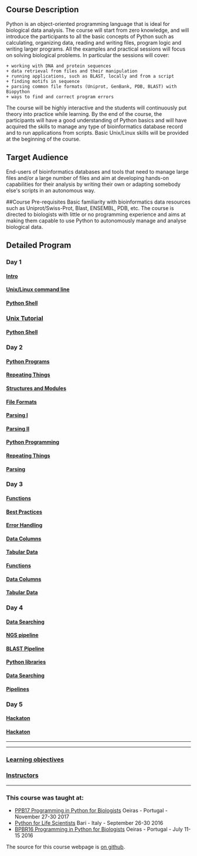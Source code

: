 

## Course Description

Python is an object-oriented programming language that is ideal for biological data analysis. The course will start from zero knowledge, and will introduce the participants to all the basic concepts of Python such as calculating, organizing data, reading and writing files, program logic and writing larger programs. All the examples and practical sessions will focus on solving biological problems. In particular the sessions will cover:

    + working with DNA and protein sequences
    + data retrieval from files and their manipulation
    + running applications, such as BLAST, locally and from a script
    + finding motifs in sequence
    + parsing common file formats (Uniprot, GenBank, PDB, BLAST) with Biopython
    + ways to find and correct program errors

The course will be highly interactive and the students will continuously put theory into practice while learning. By the end of the course, the participants will have a good understanding of Python basics and will have acquired the skills to manage any type of bioinformatics database record and to run applications from scripts. Basic Unix/Linux skills will be provided at the beginning of the course.


## Target Audience
End-users of bioinformatics databases and tools that need to manage large files and/or a large number of files and aim at developing hands-on capabilities for their analysis by writing their own or adapting somebody else's scripts in an autonomous way.


##Course Pre-requisites
Basic familiarity with bioinformatics data resources such as Uniprot/Swiss-Prot, Blast, ENSEMBL, PDB, etc. The course is directed to biologists with little or no programming experience and aims at making them capable to use Python to autonomously manage and analyse biological data.

## Detailed Program

### Day 1
#### [Intro](day1/intro.md)
#### [Unix/Linux command line](day1/1-Unix/Unix-Theory-BPBR16.md)
#### [Python Shell](day1/2-Pythonshell/pythonshell.md)
###  [Unix Tutorial](day1/1-Unix/unix_tutorial.zip)
#### [Python Shell](day1/2-Pythonshell/d1_pyshell_data_scripts)

### Day 2
#### [Python Programs](day2/1-PythonPrograms/PythonPrograms.md)
#### [Repeating Things](day2/2-RepeatingThings/RepeatingThings.md)
#### [Structures and Modules](day2/1-PythonPrograms/PythonStructureModulesImport.md)
#### [File Formats](day2/3-Parsing/FileFormats.md)
#### [Parsing I](day2/3-Parsing/Parsing-Theory-I.md)
#### [Parsing II](day2/3-Parsing/Parsing-Theory-II.md)  
#### [Python Programming](day2/1-PythonPrograms/d2_programing_data_scripts)
#### [Repeating Things](day2/2-RepeatingThings/d2_repeating_data_scripts)
#### [Parsing](day2/3-Parsing/d2_parsing_data_script)

### Day 3
#### [Functions](day3/1-Functions/functions.md)
#### [Best Practices](day3/2-Debugging/BestPracticesInProgramming.md)
#### [Error Handling](day3/2-Debugging/ErrorHandling.md)
#### [Data Columns](day3/3-DataColumns/DataColumns.md)
#### [Tabular Data](day3/4-TabularData/TabularData.md)
#### [Functions](day3/1-Functions/d3_functions_data_scripts)
#### [Data Columns](day3/3-DataColumns/d3_datacolumns_data_scripts)
#### [Tabular Data](day3/4-TabularData/d3_tabulardata_data_scripts)

### Day 4
#### [Data Searching](day4/1-DataSearching/DataSearching.md)
#### [NGS pipeline](day4/2-Pipelines/NGS_pipeline.md)
#### [BLAST Pipeline](day4/2-Pipelines/Running-BLAST_sys.argv.md)
#### [Python libraries](day4/3-PythonLibraries/tasks.md)
#### [Data Searching](day4/1-DataSearching/d4_datasearching_data_scripts)
#### [Pipelines](day4/2-Pipelines/d4_pipelines_data_script)

### Day 5
#### [Hackaton](day5/Hackathon/HACKATHON_TASKS.md)
#### [Hackaton](day5/Hackathon/hackathon_data_scripts)

---

---

### [Learning objectives](pages/learning_objective.html)

### [Instructors](pages/instructors.html)

---


### This course was taught at:

- [PPB17 Programming in Python for Biologists](ftp://gtpb.igc.gulbenkian.pt/bicourses/2017/PPB17/index.html) Oeiras - Portugal -  November 27-30 2017 <br/>
- [Python for Life Scientists](https://elixir-iib-training.github.io/website/docs/programme2016_copy.html) Bari - Italy - September 26-30 2016 </br>
- [BPBR16 Programming in Python for Biologists](http://gtpb.igc.gulbenkian.pt/bicourses/BPBR16/) Oeiras - Portugal - July 11-15 2016<br/>

The source for this course webpage is [on github](https://github.com/GTPB/Web_course_template).

